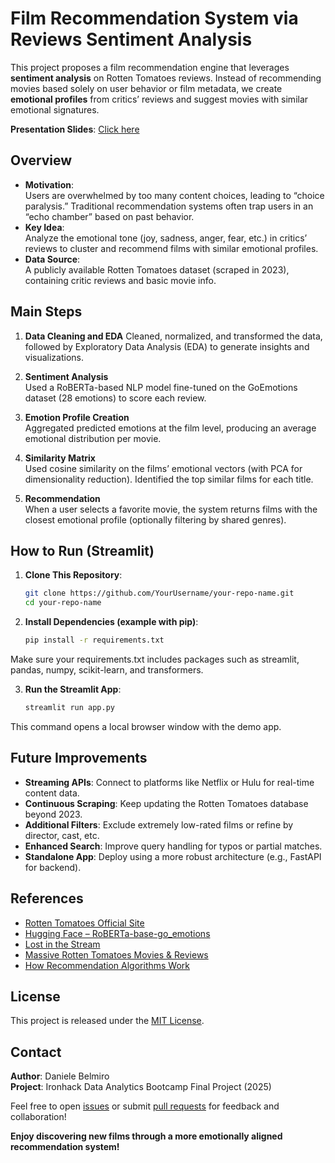 # Film Recommendation System via Reviews Sentiment Analysis

This project proposes a film recommendation engine that leverages **sentiment analysis** on Rotten Tomatoes reviews. Instead of recommending movies based solely on user behavior or film metadata, we create **emotional profiles** from critics’ reviews and suggest movies with similar emotional signatures.

**Presentation Slides**: [Click here](https://docs.google.com/presentation/d/1T9KxRNtyEIgQPMPZpFmPyfwri7n5BWvxFeQ0KHxlRPk/edit?usp=sharing)

## Overview

- **Motivation**:  
  Users are overwhelmed by too many content choices, leading to “choice paralysis.” Traditional recommendation systems often trap users in an “echo chamber” based on past behavior.  
- **Key Idea**:  
  Analyze the emotional tone (joy, sadness, anger, fear, etc.) in critics’ reviews to cluster and recommend films with similar emotional profiles.  
- **Data Source**:  
  A publicly available Rotten Tomatoes dataset (scraped in 2023), containing critic reviews and basic movie info.

## Main Steps

1. **Data Cleaning and EDA**
   Cleaned, normalized, and transformed the data, followed by Exploratory Data Analysis (EDA) to generate insights and visualizations.

2. **Sentiment Analysis**  
   Used a RoBERTa-based NLP model fine-tuned on the GoEmotions dataset (28 emotions) to score each review.

3. **Emotion Profile Creation**  
   Aggregated predicted emotions at the film level, producing an average emotional distribution per movie.

4. **Similarity Matrix**  
   Used cosine similarity on the films’ emotional vectors (with PCA for dimensionality reduction). Identified the top similar films for each title.

5. **Recommendation**  
   When a user selects a favorite movie, the system returns films with the closest emotional profile (optionally filtering by shared genres).

## How to Run (Streamlit)

1. **Clone This Repository**:
   ```bash
   git clone https://github.com/YourUsername/your-repo-name.git
   cd your-repo-name

2. **Install Dependencies (example with pip)**:
   ```bash
   pip install -r requirements.txt

Make sure your requirements.txt includes packages such as streamlit, pandas, numpy, scikit-learn, and transformers.

3. **Run the Streamlit App**:
   ```bash
   streamlit run app.py

This command opens a local browser window with the demo app.

## Future Improvements

- **Streaming APIs**: Connect to platforms like Netflix or Hulu for real-time content data.  
- **Continuous Scraping**: Keep updating the Rotten Tomatoes database beyond 2023.  
- **Additional Filters**: Exclude extremely low-rated films or refine by director, cast, etc.  
- **Enhanced Search**: Improve query handling for typos or partial matches.  
- **Standalone App**: Deploy using a more robust architecture (e.g., FastAPI for backend).

## References

- [Rotten Tomatoes Official Site](https://www.rottentomatoes.com/)
- [Hugging Face – RoBERTa-base-go_emotions](https://huggingface.co/SamLowe/roberta-base-go_emotions)
- [Lost in the Stream](https://www.businesswire.com/news/home/20241218932475/en/Lost-in-the-Stream-Survey-Finds-Americans-Waste-Nearly-Five-Days-a-Year-Just-Deciding-What-to-Watch)
- [Massive Rotten Tomatoes Movies & Reviews](https://www.kaggle.com/datasets/andrezaza/clapper-massive-rotten-tomatoes-movies-and-reviews?resource=download)
- [How Recommendation Algorithms Work](https://www.scientificamerican.com/article/how-recommendation-algorithms-work-and-why-they-may-miss-the-mark/)

## License

This project is released under the [MIT License](LICENSE).

## Contact

**Author**: Daniele Belmiro  
**Project**: Ironhack Data Analytics Bootcamp Final Project (2025)

Feel free to open [issues](https://github.com/danipafi/FilmEmotionRecommender/issues) or submit [pull requests](https://github.com/danipafi/FilmEmotionRecommender/pulls) for feedback and collaboration!

**Enjoy discovering new films through a more emotionally aligned recommendation system!**
